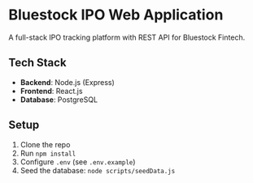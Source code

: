 # Bluestock IPO Web Application

A full-stack IPO tracking platform with REST API for Bluestock Fintech.

## Tech Stack
- **Backend**: Node.js (Express)
- **Frontend**: React.js
- **Database**: PostgreSQL

## Setup
1. Clone the repo
2. Run `npm install`
3. Configure `.env` (see `.env.example`)
4. Seed the database: `node scripts/seedData.js`